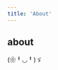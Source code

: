 ```yaml
---
title: 'About'
---
```


<!--
This content will be displayed at the top of the index page.
You can leave this empty if you don’t want to show any content.
-->

## about

(❀╹◡╹)ゞ
